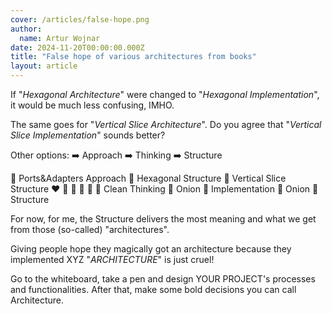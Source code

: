 ```yaml
---
cover: /articles/false-hope.png
author:
  name: Artur Wojnar
date: 2024-11-20T00:00:00.000Z
title: "False hope of various architectures from books"
layout: article
---
```


If "_Hexagonal Architecture_" were changed to "_Hexagonal Implementation_", it would be much less confusing, IMHO.

The same goes for "_Vertical Slice Architecture_". Do you agree that "_Vertical Slice Implementation_" sounds better?

Other options:
➡️ Approach
➡️ Thinking
➡️ Structure

🤔 Ports&Adapters Approach
🤔 Hexagonal Structure
🤔 Vertical Slice Structure ❤️ 🩷 🧡 💛 💚 
🤔 Clean Thinking
🤔 Onion 🧅 Implementation
🤔 Onion 🧅 Structure

For now, for me, the Structure delivers the most meaning and what we get from those (so-called) "architectures".

Giving people hope they magically got an architecture because they implemented XYZ "_ARCHITECTURE_" is just cruel!

Go to the whiteboard, take a pen and design YOUR PROJECT's processes and functionalities. After that, make some bold decisions you can call Architecture.

<img class="article-image" src="/articles/false-hope.png" alt>